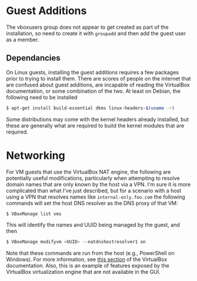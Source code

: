 # Guest Additions
The vboxusers group does not appear to get created as part of the installation,
so need to create it with `groupadd` and then add the guest user as a member.

## Dependancies
On Linux guests, installing the guest additions requires a few packages prior to
trying to install them.  There are scores of people on the internet that are
confused about guest additions, are incapable of reading the VirtualBox
documentation, or some combination of the two.  At least on Debian, the
following need to be installed
```bash
$ apt-get install build-essential dkms linux-headers-$(uname -r)
```
Some distributions may come with the kernel headers already installed, but these
are generally what are required to build the kernel modules that are required.

# Networking
For VM guests that use the VirtualBox NAT engine, the following are potentially
useful modifications, particularly when attempting to resolve domain names that
are only known by the host via a VPN.  I'm sure it is more complicated than what
I've just described, but for a scenario with a host using a VPN that
resolves names like `internal-only.foo.com` the following commands will set the
host DNS resolver as the DNS proxy of that VM:
```bash
$ VBoxManage list vms
```
This will identify the names and UUID being managed by the guest, and then
```bash
$ VBoxManage modifyvm <UUID> --natdnshostresolver1 on
```
Note that these commands are run from the host (e.g., PowerShell on Windows).
For more information, see [this section](https://www.virtualbox.org/manual/ch09.html#changenat) of the VirtualBox documentation.  Also, this is an example of features exposed by the VirtualBox virtualization engine that are not available in the GUI.



